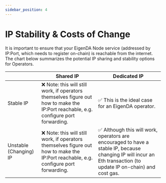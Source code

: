 ```yaml
---
sidebar_position: 4
---
```


# IP Stability & Costs of Change

It is important to ensure that your EigenDA Node service (addressed by IP:Port,
which needs to register on-chain) is reachable from the internet. The chart
below summarizes the potential IP sharing and stability options for Operators.

|                        | Shared IP                                                                                                                           | Dedicated IP                                                                                                                                                     |
| ---------------------- | ----------------------------------------------------------------------------------------------------------------------------------- | ---------------------------------------------------------------------------------------------------------------------------------------------------------------- |
| Stable IP              | ❌ Note: this will still work, if operators themselves figure out how to make the IP:Port reachable, e.g. configure port forwarding. | ✅ This is the ideal case for an EigenDA operator.                                                                                                                |
| Unstable (Changing) IP | ❌ Note: this will still work, if operators themselves figure out how to make the IP:Port reachable, e.g. configure port forwarding. | ✅ Although this will work, operators are encouraged to have a stable IP, because changing IP will incur an Eth transaction (to update IP on-chain) and cost gas. |
